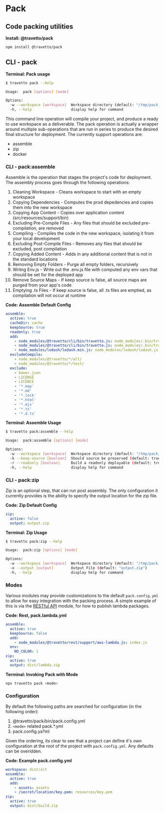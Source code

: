 <!-- This file was generated by the framweork and should not be modified directly -->
<!-- Please modify https://github.com/travetto/travetto/tree/master/module/pack/DOCS.js and execute "npm run docs" to rebuild -->
# Pack
## Code packing utilities

**Install: @travetto/pack**
```bash
npm install @travetto/pack
```

## CLI - pack 

**Terminal: Pack usage**
```bash
$ travetto pack --help

Usage:  pack [options] [mode]

Options:
  -w --workspace [workspace]  Workspace directory (default: "/tmp/pack_travetto_pack")
  -h, --help                  display help for command
```

This command line operation will compile your project, and produce a ready to use workspace as a deliverable. The pack operation is actually a wrapper around multiple sub-operations that are run in series to produce the desired final structure for deployment.  The currently support operations are:

   
   *  assemble
   *  zip
   *  docker

### CLI - pack:assemble

Assemble is the operation that stages the project's code for deployment.  The assembly process goes through the following operations:

   
   1. Cleaning Workspace - Cleans workspace to start with an empty workspace
   1. Copying Dependencies - Computes the prod depedencies and copies them into the new workspace
   1. Copying App Content - Copies over application content (src/resources/support/bin)
   1. Excluding Pre-Compile Files - Any files that should be excluded pre-compilation, are removed
   1. Compiling - Compiles the code in the new workspace, isolating it from your local development
   1. Excluding Post-Compile Files - Removes any files that should be excluded, post compilation
   1. Copying Added Content - Adds in any additional content that is not in the standard locations
   1. Removing Empty Folders - Purge all empty folders, recursively
   1. Writng Env.js - Write out the .env.js file with computed any env vars that should be set for the deployed app
   1. Remove Source Maps - If keep source is false, all source maps are purged from your app's code
   1. Emptying .ts Files - If keep source is false, all .ts files are emptied, as compilation will not occur at runtime

**Code: Assemble Default Config**
```yaml
assemble:
  active: true
  cacheDir: cache
  keepSource: true
  readonly: true
  add:
    - node_modules/@travetto/cli/bin/travetto.js: node_modules/.bin/trv
    - node_modules/@travetto/cli/bin/travetto.js: node_modules/.bin/travetto
    - node_modules/lodash/lodash.min.js: node_modules/lodash/lodash.js
  excludeCompile:
    - node_modules/@travetto/*/alt/
    - node_modules/@travetto/*/test/
  exclude:
    - bower.json
    - LICENSE
    - LICENCE
    - '*.map'
    - '*.md'
    - '*.lock'
    - '*.html'
    - '*.mjs'
    - '*.ts'
    - '*.d.ts'
```

**Terminal: Assemble Usage**
```bash
$ travetto pack:assemble --help

Usage:  pack:assemble [options] [mode]

Options:
  -w --workspace [workspace]  Workspace directory (default: "/tmp/pack_travetto_pack")
  -k --keep-source [boolean]  Should source be preserved (default: true)
  -r --readonly [boolean]     Build a readonly deployable (default: true)
  -h, --help                  display help for command
```

### CLI - pack:zip

Zip is an optional step, that can run post assembly.  The only configuration it currently provides is the ability to specify the output location for the zip file.

**Code: Zip Default Config**
```yaml
zip:
  active: false
  output: output.zip
```

**Terminal: Zip Usage**
```bash
$ travetto pack:zip --help

Usage:  pack:zip [options] [mode]

Options:
  -w --workspace [workspace]  Workspace directory (default: "/tmp/pack_travetto_pack")
  -o --output [output]        Output File (default: "output.zip")
  -h, --help                  display help for command
```

### Modes
Various modules may provide customizations to the default `pack.config.yml` to allow for easy integration with the packing process.  A simple example of this is via the [RESTful API](https://github.com/travetto/travetto/tree/master/module/rest#readme "Declarative api for RESTful APIs with support for the dependency injection module.") module, for how to publish lambda packages.

**Code: Rest, pack.lambda.yml**
```yaml
assemble:
  active: true
  keepSource: false
  add:
    - node_modules/@travetto/rest/support/aws-lambda.js: index.js
  env:
    NO_COLOR: 1
zip:
  active: true
  output: dist/lambda.zip
```

**Terminal: Invoking Pack with Mode**
```bash
npx travetto pack <mode>
```

### Configuration
By default the following paths are searched for configuration (in the following order):

   
   1. @travetto/pack/bin/pack.config.yml
   1. `<mode>` related pack.*.yml
   1. pack.config.ya?ml

Given the ordering, its clear to see that a project can define it's own configuration at the root of the project with `pack.config.yml`. Any defaults can be overidden.

**Code: Example pack.config.yml**
```yaml
workspace: dist/alt
assemble:
  active: true
  add:
    - assets: assets
    - /secret/location/key.pem: resources/key.pem
zip:
  active: true
  output: dist/build.zip
```

